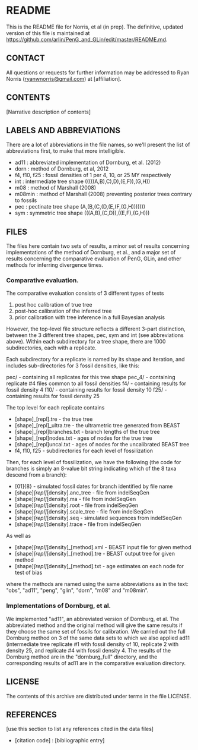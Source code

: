 README 
======

This is the README file for Norris, et al (in prep).  The definitive, updated version of this file is maintained at https://github.com/arlin/PenG_and_GLin/edit/master/README.md.  

## CONTACT

All questions or requests for further information may be addressed to Ryan Norris (ryanwnorris@gmail.com) at [affiliation].  

## CONTENTS

[Narrative description of contents] 

## LABELS AND ABBREVIATIONS

There are a lot of abbreviations in the file names, so we'll present the list of abbreviations first, to make that more intelligible. 

* ad11 : abbreviated implementation of Dornburg, et al. (2012) 
* dorn : method of Dornburg, et al, 2012
* f4, f10, f25 : fossil densities of 1 per 4, 10, or 25 MY respectively 
* int : intermediate tree shape (((((A,B),C),D),(E,F)),(G,H))
* m08 : method of Marshall (2008)
* m08min : method of Marshall (2008) preventing posterior trees contrary to fossils
* pec : pectinate tree shape (A,(B,(C,(D,(E,(F,(G,H)))))))
* sym : symmetric tree shape (((A,B),(C,D)),((E,F),(G,H)))
 
## FILES
The files here contain two sets of results, a minor set of results concerning implementations of the method of Dornburg, et al., and a major set of results concerning the comparative evaluation of PenG, GLin, and other methods for inferring divergence times. 

### Comparative evaluation.  

The comparative evaluation consists of 3 different types of tests
1. post hoc calibration of true tree
2. post-hoc calibration of the inferred tree
3. prior calibration with tree inference in a full Bayesian analysis

However, the top-level file structure reflects a different 3-part distinction, between the 3 different tree shapes, pec, sym and int (see abbreviations above). Within each subdirectory for a tree shape, there are 1000 subdirectories, each with a replicate.  

Each subdirectory for a replicate is named by its shape and iteration, and includes sub-directories for 3 fossil densities, like this: 

pec/ - containing all replicates for this tree shape 
	pec_4/ - containing replicate #4 files common to all fossil densities
		f4/ - containing results for fossil density 4
		f10/ - containing results for fossil density 10
		f25/ - containing results for fossil density 25

The top level for each replicate contains 		
* [shape]_[repl].tre - the true tree
* [shape]_[repl]_ultra.tre - the ultrametric tree generated from BEAST
* [shape]_[repl]branches.txt - branch lengths of the true tree
* [shape]_[repl]nodes.txt - ages of nodes for the true tree
* [shape]_[repl]uncal.txt - ages of nodes for the uncalibrated BEAST tree
* f4, f10, f25 - subdirectories for each level of fossilization 

Then, for each level of fossilization, we have the following (the code for branches is simply an 8-value bit string indicating which of the 8 taxa descend from a branch):
* [01]{8} - simulated fossil dates for branch identified by file name
* [shape]_[repl]_[density].anc_tree - file from indelSeqGen
* [shape]_[repl]_[density].ma - file from indelSeqGen
* [shape]_[repl]_[density].root - file from indelSeqGen
* [shape]_[repl]_[density].scale_tree - file from indelSeqGen
* [shape]_[repl]_[density].seq - simulated sequences from indelSeqGen
* [shape]_[repl]_[density].trace - file from indelSeqGen

As well as
* [shape]_[repl]_[density]_[method].xml - BEAST input file for given method
* [shape]_[repl]_[density]_[method].tre - BEAST output tree for given method
* [shape]_[repl]_[density]_[method].txt - age estimates on each node for test of bias

where the methods are named using the same abbreviations as in the text: "obs", "ad11", "peng", "glin", "dorn", "m08" and "m08min". 

### Implementations of Dornburg, et al.  

We implemented "ad11", an abbreviated version of Dornburg, et al.  The abbreviated method and the original method will give the same results if they choose the same set of fossils for calibration.  We carried out the full Dornburg method on 3 of the same data sets to which we also applied ad11 (intermediate tree replicate #1 with fossil density of 10, replicate 2 with density 25, and replicate #4 with fossil density 4.  The results of the Dornburg method are in the "dornburg_full" directory, and the corresponding results of ad11 are in the comparative evaluation directory.     

## LICENSE

The contents of this archive are distributed under terms in the file LICENSE.  

## REFERENCES

[use this section to list any references cited in the data files] 

* [citation code] : [bibliographic entry] 
